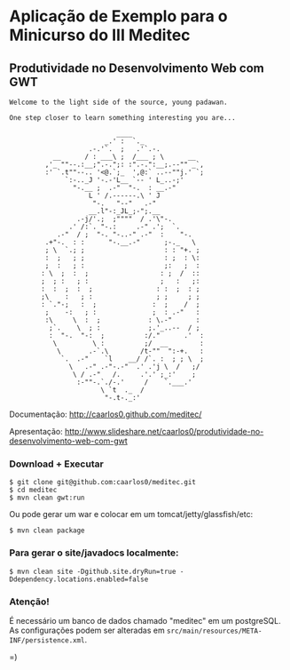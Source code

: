 # Aplicação de Exemplo para o Minicurso do III Meditec
## Produtividade no Desenvolvimento Web com GWT



    Welcome to the light side of the source, young padawan.

    One step closer to learn something interesting you are...

                               ____
                            _.' :  `._
                        .-.'`.  ;   .'`.-.
               __      / : ___\ ;  /___ ; \      __
             ,'_ ""--.:__;".-.";: :".-.":__;.--"" _`,
             :' `.t""--.. '<@.`;_  ',@:` ..--""j.' `;
                  `:-.._J '-.-'L__ `-- ' L_..-;'
                    "-.__ ;  .-"  "-.  : __.-"
                        L ' /.------.\ ' J
                         "-.   "--"   .-"
                        __.l"-:_JL_;-";.__
                     .-j/'.;  ;""""  / .'\"-.
                   .' /:`. "-.:     .-" .';  `.
                .-"  / ;  "-. "-..-" .-"  :    "-.
             .+"-.  : :      "-.__.-"      ;-._   \
             ; \  `.; ;                    : : "+. ;
             :  ;   ; ;                    : ;  : \:
             ;  :   ; :                    ;:   ;  :
            : \  ;  :  ;                  : ;  /  ::
            ;  ; :   ; :                  ;   :   ;:
            :  :  ;  :  ;                : :  ;  : ;
            ;\    :   ; :                ; ;     ; ;
            : `."-;   :  ;              :  ;    /  ;
             ;    -:   ; :              ;  : .-"   :
             :\     \  :  ;            : \.-"      :
              ;`.    \  ; :            ;.'_..--  / ;
              :  "-.  "-:  ;          :/."      .'  :
               \         \ :          ;/  __        :
                \       .-`.\        /t-""  ":-+.   :
                 `.  .-"    `l    __/ /`. :  ; ; \  ;
                   \   .-" .-"-.-"  .' .'j \  /   ;/
                    \ / .-"   /.     .'.' ;_:'    ;
                     :-""-.`./-.'     /    `.___.'
                           \ `t  ._  /
                            "-.t-._:'



Documentação: http://caarlos0.github.com/meditec/

Apresentação: http://www.slideshare.net/caarlos0/produtividade-no-desenvolvimento-web-com-gwt

### Download + Executar

```
$ git clone git@github.com:caarlos0/meditec.git
$ cd meditec
$ mvn clean gwt:run
```

Ou pode gerar um war e colocar em um tomcat/jetty/glassfish/etc:

```
$ mvn clean package
```

### Para gerar o site/javadocs localmente:

```
$ mvn clean site -Dgithub.site.dryRun=true -Ddependency.locations.enabled=false
```

### Atenção!
É necessário um banco de dados chamado "meditec" em um postgreSQL. As configurações podem ser alteradas
em `src/main/resources/META-INF/persistence.xml`.

=)